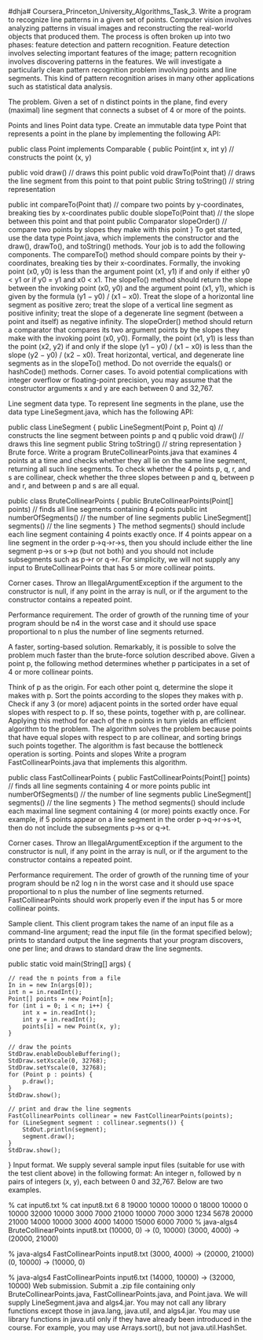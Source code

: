 #dhja# Coursera_Princeton_University_Algorithms_Task_3.
Write a program to recognize line patterns in a given set of points.
Computer vision involves analyzing patterns in visual images and reconstructing the real-world objects that produced them. The process is often broken up into two phases: feature detection and pattern recognition. Feature detection involves selecting important features of the image; pattern recognition involves discovering patterns in the features. We will investigate a particularly clean pattern recognition problem involving points and line segments. This kind of pattern recognition arises in many other applications such as statistical data analysis.

The problem. Given a set of n distinct points in the plane, find every (maximal) line segment that connects a subset of 4 or more of the points.

Points and lines
Point data type. Create an immutable data type Point that represents a point in the plane by implementing the following API:

public class Point implements Comparable<Point> {
   public Point(int x, int y)                         // constructs the point (x, y)

   public   void draw()                               // draws this point
   public   void drawTo(Point that)                   // draws the line segment from this point to that point
   public String toString()                           // string representation

   public               int compareTo(Point that)     // compare two points by y-coordinates, breaking ties by x-coordinates
   public            double slopeTo(Point that)       // the slope between this point and that point
   public Comparator<Point> slopeOrder()              // compare two points by slopes they make with this point
}
To get started, use the data type Point.java, which implements the constructor and the draw(), drawTo(), and toString() methods. Your job is to add the following components.
The compareTo() method should compare points by their y-coordinates, breaking ties by their x-coordinates. Formally, the invoking point (x0, y0) is less than the argument point (x1, y1) if and only if either y0 < y1 or if y0 = y1 and x0 < x1.
The slopeTo() method should return the slope between the invoking point (x0, y0) and the argument point (x1, y1), which is given by the formula (y1 − y0) / (x1 − x0). Treat the slope of a horizontal line segment as positive zero; treat the slope of a vertical line segment as positive infinity; treat the slope of a degenerate line segment (between a point and itself) as negative infinity.
The slopeOrder() method should return a comparator that compares its two argument points by the slopes they make with the invoking point (x0, y0). Formally, the point (x1, y1) is less than the point (x2, y2) if and only if the slope (y1 − y0) / (x1 − x0) is less than the slope (y2 − y0) / (x2 − x0). Treat horizontal, vertical, and degenerate line segments as in the slopeTo() method.
Do not override the equals() or hashCode() methods.
Corner cases. To avoid potential complications with integer overflow or floating-point precision, you may assume that the constructor arguments x and y are each between 0 and 32,767.

Line segment data type. To represent line segments in the plane, use the data type LineSegment.java, which has the following API:

public class LineSegment {
   public LineSegment(Point p, Point q)        // constructs the line segment between points p and q
   public   void draw()                        // draws this line segment
   public String toString()                    // string representation
}
Brute force. Write a program BruteCollinearPoints.java that examines 4 points at a time and checks whether they all lie on the same line segment, returning all such line segments. To check whether the 4 points p, q, r, and s are collinear, check whether the three slopes between p and q, between p and r, and between p and s are all equal.

public class BruteCollinearPoints {
   public BruteCollinearPoints(Point[] points)    // finds all line segments containing 4 points
   public           int numberOfSegments()        // the number of line segments
   public LineSegment[] segments()                // the line segments
}
The method segments() should include each line segment containing 4 points exactly once. If 4 points appear on a line segment in the order p→q→r→s, then you should include either the line segment p→s or s→p (but not both) and you should not include subsegments such as p→r or q→r. For simplicity, we will not supply any input to BruteCollinearPoints that has 5 or more collinear points.

Corner cases. Throw an IllegalArgumentException if the argument to the constructor is null, if any point in the array is null, or if the argument to the constructor contains a repeated point.

Performance requirement. The order of growth of the running time of your program should be n4 in the worst case and it should use space proportional to n plus the number of line segments returned.

A faster, sorting-based solution. Remarkably, it is possible to solve the problem much faster than the brute-force solution described above. Given a point p, the following method determines whether p participates in a set of 4 or more collinear points.

Think of p as the origin.
For each other point q, determine the slope it makes with p.
Sort the points according to the slopes they makes with p.
Check if any 3 (or more) adjacent points in the sorted order have equal slopes with respect to p. If so, these points, together with p, are collinear.
Applying this method for each of the n points in turn yields an efficient algorithm to the problem. The algorithm solves the problem because points that have equal slopes with respect to p are collinear, and sorting brings such points together. The algorithm is fast because the bottleneck operation is sorting.
Points and slopes
Write a program FastCollinearPoints.java that implements this algorithm.

public class FastCollinearPoints {
   public FastCollinearPoints(Point[] points)     // finds all line segments containing 4 or more points
   public           int numberOfSegments()        // the number of line segments
   public LineSegment[] segments()                // the line segments
}
The method segments() should include each maximal line segment containing 4 (or more) points exactly once. For example, if 5 points appear on a line segment in the order p→q→r→s→t, then do not include the subsegments p→s or q→t.

Corner cases. Throw an IllegalArgumentException if the argument to the constructor is null, if any point in the array is null, or if the argument to the constructor contains a repeated point.

Performance requirement. The order of growth of the running time of your program should be n2 log n in the worst case and it should use space proportional to n plus the number of line segments returned. FastCollinearPoints should work properly even if the input has 5 or more collinear points.

Sample client. This client program takes the name of an input file as a command-line argument; read the input file (in the format specified below); prints to standard output the line segments that your program discovers, one per line; and draws to standard draw the line segments.

public static void main(String[] args) {

    // read the n points from a file
    In in = new In(args[0]);
    int n = in.readInt();
    Point[] points = new Point[n];
    for (int i = 0; i < n; i++) {
        int x = in.readInt();
        int y = in.readInt();
        points[i] = new Point(x, y);
    }

    // draw the points
    StdDraw.enableDoubleBuffering();
    StdDraw.setXscale(0, 32768);
    StdDraw.setYscale(0, 32768);
    for (Point p : points) {
        p.draw();
    }
    StdDraw.show();

    // print and draw the line segments
    FastCollinearPoints collinear = new FastCollinearPoints(points);
    for (LineSegment segment : collinear.segments()) {
        StdOut.println(segment);
        segment.draw();
    }
    StdDraw.show();
}
Input format. We supply several sample input files (suitable for use with the test client above) in the following format: An integer n, followed by n pairs of integers (x, y), each between 0 and 32,767. Below are two examples.

% cat input6.txt        % cat input8.txt
6                       8
19000  10000             10000      0
18000  10000                 0  10000
32000  10000              3000   7000
21000  10000              7000   3000
 1234   5678             20000  21000
14000  10000              3000   4000
                         14000  15000
                          6000   7000
% java-algs4 BruteCollinearPoints input8.txt
(10000, 0) -> (0, 10000) 
(3000, 4000) -> (20000, 21000) 

% java-algs4 FastCollinearPoints input8.txt
(3000, 4000) -> (20000, 21000) 
(0, 10000) -> (10000, 0)

% java-algs4 FastCollinearPoints input6.txt
(14000, 10000) -> (32000, 10000) 
Web submission. Submit a .zip file containing only BruteCollinearPoints.java, FastCollinearPoints.java, and Point.java. We will supply LineSegment.java and algs4.jar. You may not call any library functions except those in java.lang, java.util, and algs4.jar. You may use library functions in java.util only if they have already been introduced in the course. For example, you may use Arrays.sort(), but not java.util.HashSet.
